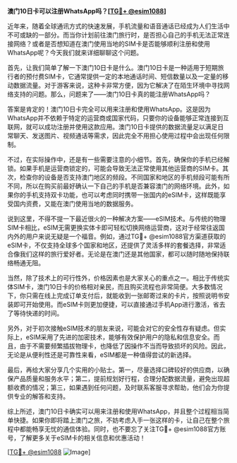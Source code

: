 **澳门10日卡可以注册WhatsApp吗？[[TG💪+ @esim1088](https://t.me/s/esim1088)]**

近年来，随着全球通讯方式的快速发展，手机流量和语音通话已经成为人们生活中不可或缺的一部分。而当你计划前往澳门旅行时，是否担心自己的手机无法正常连接网络？或者是否想知道在澳门使用当地的SIM卡是否能够顺利注册和使用WhatsApp呢？今天我们就来详细聊聊这个问题。

首先，让我们简单了解一下澳门10日卡是什么。澳门10日卡是一种适用于短期旅行者的预付费SIM卡，它通常提供一定的本地通话时间、短信数量以及一定量的移动数据流量。对于游客来说，这种卡非常方便，因为它解决了在陌生环境中寻找网络支持的问题。那么，问题来了——澳门10日卡真的能注册WhatsApp吗？

答案是肯定的！澳门10日卡完全可以用来注册和使用WhatsApp。这是因为WhatsApp并不依赖于特定的运营商或国家代码，只要你的设备能够正常连接到互联网，就可以成功注册并使用这款应用。澳门10日卡提供的数据流量足以满足日常聊天、发送图片、视频通话等需求，因此完全不用担心使用过程中会出现任何限制。

不过，在实际操作中，还是有一些需要注意的小细节。首先，确保你的手机已经解锁。如果手机是运营商锁定的，可能会导致无法正常使用其他运营商的SIM卡。其次，检查你的设备是否支持澳门地区的频段。不同国家和地区的手机频段可能有所不同，所以在购买前最好确认一下自己的手机是否兼容澳门的网络环境。此外，如果你的手机支持双卡功能，也可以考虑同时携带一张国内的eSIM卡，这样既能享受国内资费，又能在澳门使用当地的数据服务。

说到这里，不得不提一下最近很火的一种解决方案——eSIM技术。与传统的物理SIM卡相比，eSIM无需更换实体卡即可轻松切换网络运营商，这对于经常往返国内外的用户来说无疑是一个福音。例如，通过TG💪+ @esim1088官方渠道获取的eSIM卡，不仅支持全球多个国家和地区，还提供了灵活多样的套餐选择，非常适合像我们这样的旅行爱好者。无论是在澳门还是其他国家，都可以随时随地保持联络畅通无阻。

当然，除了技术上的可行性外，价格因素也是大家关心的重点之一。相比于传统实体SIM卡，澳门10日卡的价格相对亲民，而且购买流程也非常简便。大多数情况下，你只需在线上完成订单支付后，就能收到一张邮寄过来的卡片，按照说明书安装即可开始使用。而eSIM卡则更加便捷，可以直接通过手机App进行激活，省去了等待快递的时间。

另外，对于初次接触eSIM技术的朋友来说，可能会对它的安全性存有疑虑。但实际上，eSIM采用了先进的加密技术，能够有效保护用户的隐私和信息安全。而且，由于不需要频繁插拔物理卡，也降低了因操作不当而导致损坏的风险。因此，无论是从便利性还是可靠性来看，eSIM都是一种值得尝试的新选择。

最后，再给大家分享几个实用的小贴士。第一，尽量选择口碑较好的供应商，以确保产品质量和服务水平；第二，提前规划好行程，合理分配数据流量，避免出现超额收费的情况；第三，如果遇到任何问题，及时联系客服寻求帮助，他们会为你提供专业的解答和支持。

综上所述，澳门10日卡确实可以用来注册和使用WhatsApp，并且整个过程相当简单快捷。如果你即将踏上澳门之旅，不妨考虑入手一张这样的卡，让自己在整个旅程中都能畅享无忧的通信体验。同时，也不要忘了关注TG💪+ @esim1088官方账号，了解更多关于eSIM卡的相关信息和优惠活动！

[[TG💪+ @esim1088](https://t.me/s/esim1088) ![Image](https://i.postimg.cc/4NQfJmqS/Snipaste-2025-05-13-00-14-12.png)]